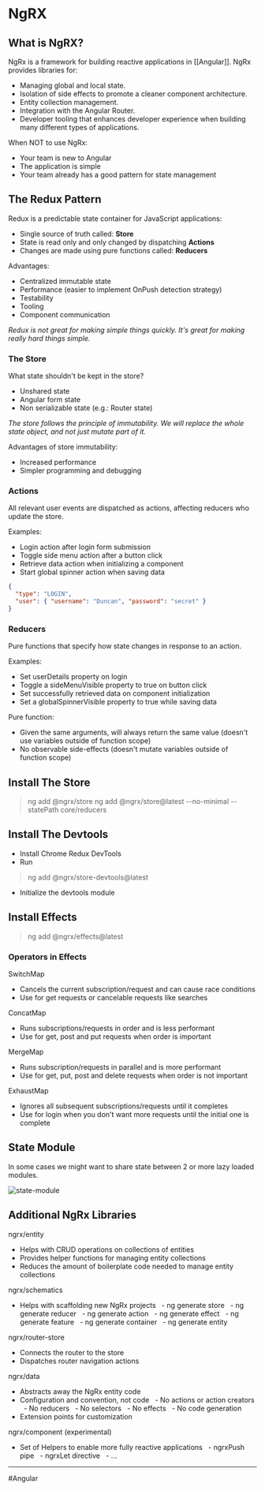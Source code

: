 # NgRX
## What is NgRX?
NgRx is a framework for building reactive applications in [[Angular]]. NgRx provides libraries for:

- Managing global and local state.
- Isolation of side effects to promote a cleaner component architecture.
- Entity collection management.
- Integration with the Angular Router.
- Developer tooling that enhances developer experience when building many different types of applications.

When NOT to use NgRx:

- Your team is new to Angular
- The application is simple
- Your team already has a good pattern for state management

## The Redux Pattern
Redux is a predictable state container for JavaScript applications:

- Single source of truth called: **Store**
- State is read only and only changed by dispatching **Actions**
- Changes are made using pure functions called: **Reducers**

Advantages:

- Centralized immutable state
- Performance (easier to implement OnPush detection strategy)
- Testability
- Tooling
- Component communication

_Redux is not great for making simple things quickly. It's great for making really hard things simple._

### The Store
What state shouldn't be kept in the store?

- Unshared state
- Angular form state
- Non serializable state (e.g.: Router state)

_The store follows the principle of immutability. We will replace the whole state object, and not just mutate part of it._

Advantages of store immutability:

- Increased performance
- Simpler programming and debugging

### Actions
All relevant user events are dispatched as actions, affecting reducers who update the store.

Examples:

- Login action after login form submission
- Toggle side menu action after a button click
- Retrieve data action when initializing a component
- Start global spinner action when saving data

```json
{
  "type": "LOGIN",
  "user": { "username": "Duncan", "password": "secret" }
}
```

### Reducers
Pure functions that specify how state changes in response to an action.

Examples:

- Set userDetails property on login
- Toggle a sideMenuVisible property to true on button click
- Set successfully retrieved data on component initialization
- Set a globalSpinnerVisible property to true while saving data

Pure function:

- Given the same arguments, will always return the same value (doesn't use variables outside of function scope)
- No observable side-effects (doesn't mutate variables outside of function scope)

## Install The Store
> ng add @ngrx/store
> ng add @ngrx/store@latest --no-minimal --statePath core/reducers

## Install The Devtools
- Install Chrome Redux DevTools
- Run
> ng add @ngrx/store-devtools@latest
- Initialize the devtools module

## Install Effects
> ng add @ngrx/effects@latest

### Operators in Effects
SwitchMap
- Cancels the current subscription/request and can cause race conditions
- Use for get requests or cancelable requests like searches

ConcatMap
- Runs subscriptions/requests in order and is less performant
- Use for get, post and put requests when order is important

MergeMap
- Runs subscription/requests in parallel and is more performant
- Use for get, put, post and delete requests when order is not important

ExhaustMap
- Ignores all subsequent subscriptions/requests until it completes
- Use for login when you don't want more requests until the initial one is complete

## State Module
In some cases we might want to share state between 2 or more lazy loaded modules.

![state-module](state-module.png)

## Additional NgRx Libraries
ngrx/entity
- Helps with CRUD operations on collections of entities
- Provides helper functions for managing entity collections
- Reduces the amount of boilerplate code needed to manage entity collections

ngrx/schematics
- Helps with scaffolding new NgRx projects
  - ng generate store
  - ng generate reducer
  - ng generate action
  - ng generate effect
  - ng generate feature
  - ng generate container
  - ng generate entity

ngrx/router-store
- Connects the router to the store
- Dispatches router navigation actions

ngrx/data
- Abstracts away the NgRx entity code
- Configuration and convention, not code
  - No actions or action creators
  - No reducers
  - No selectors
  - No effects
  - No code generation
- Extension points for customization

ngrx/component (experimental)
- Set of Helpers to enable more fully reactive applications
  - ngrxPush pipe
  - ngrxLet directive
  - ...

---
#Angular